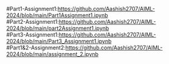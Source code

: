 #Part1-Assignment1:https://github.com/Aashish2707/AIML-2024/blob/main/Part1Assignment1.ipynb   
#Part2-Assignment1:https://github.com/Aashish2707/AIML-2024/blob/main/part2Assignment1.ipynb   
#Part3-Assignment1:https://github.com/Aashish2707/AIML-2024/blob/main/Part3_Assignment1.ipynb  
#Part1&2-Assignment2:https://github.com/Aashish2707/AIML-2024/blob/main/assignment_2.ipynb

